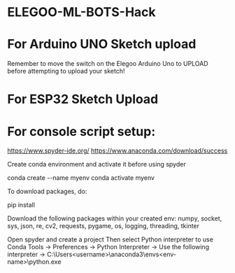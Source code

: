 # ELEGOO-ML-BOTS-Hack

# For Arduino UNO Sketch upload
Remember to move the switch on the Elegoo Arduino Uno to UPLOAD before attempting to upload your sketch!

# For ESP32 Sketch Upload


# For console script setup:
https://www.spyder-ide.org/
https://www.anaconda.com/download/success

Create conda environment and activate it before using spyder

conda create --name myenv
conda activate myenv

To download packages, do:

pip install <package name>

Download the following packages within your created env:
numpy, socket, sys, json, re, cv2, requests, pygame, os, logging, threading, tkinter

Open spyder and create a project
Then select Python interpreter to use Conda
Tools -> Preferences -> Python Interpreter -> Use the following interpreter -> C:\Users\<username>\anaconda3\envs\<env-name>\python.exe
